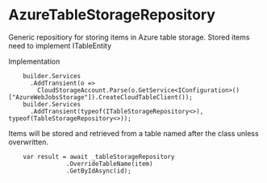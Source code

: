 # AzureTableStorageRepository
Generic repositiory for storing items in Azure table storage.
Stored items need to implement ITableEntity


Implementation
```
    builder.Services
      .AddTransient(o => 
        CloudStorageAccount.Parse(o.GetService<IConfiguration>()["AzureWebJobsStorage"]).CreateCloudTableClient());
    builder.Services
      .AddTransient(typeof(ITableStorageRepository<>), typeof(TableStorageRepository<>));
```
Items will be stored and retrieved from a table named after the class unless overwritten.
```
    var result = await _tableStorageRepository
                .OverrideTableName(item)
                .GetByIdAsync(id);
```
